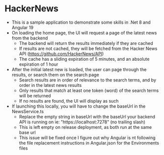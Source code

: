 # HackerNews
- This is a sample application to demonstrate some skills in .Net 8 and Angular 19
- On loading the home page, the UI will request a page of the latest news from the backend
  - The backend will return the results immediately if they are cached
  - If results are not cached, they will be fetched from the Hacker News API (https://github.com/HackerNews/API)
  - The cache has a sliding expiration of 5 minutes, and an absolute expiration of 1 hour
- After the initial latest new is loaded, the user can page through the results, or search them on the search page
  - Search results are in order of relevance to the search terms, and by order in the latest news results
  - Only results that match at least one token (word) of the search terms will be returned
  - If no results are found, the UI will display as such
- If launching this locally, you will have to change the baseUrl in the NewsService.ts
  - Replace the empty string in baseUrl with the baseUrl your backend API is running on ie: "https://localhost:7278" (no trailing slash)
  - This is left empty on release deployment, as both run at the same base url
  - This issue will be fixed once I figure out why Angular is nt following the file replacement instructions in Angular.json for the Environments files

